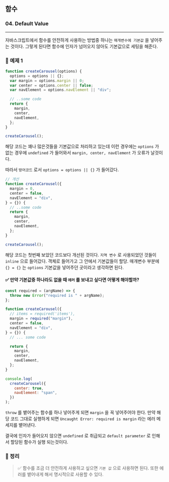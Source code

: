 ## 함수

### 04. Default Value

---

자바스크립트에서 함수를 안전하게 사용하는 방법중 하나는 `매개변수에 기본값` 을 넣어주는 것이다.
그렇게 된다면 함수에 인자가 넘어오지 않아도 기본값으로 세팅을 해준다.

### 📌 예제 1

```js
function createCarousel(options) {
  options = options || {};
  var margin = options.margin || 0;
  var center = options.center || false;
  var navElement = options.navElement || "div";

  // ..some code
  return {
    margin,
    center,
    navElement,
  };
}

createCarousel();
```

해당 코드는 꽤나 많은것들을 기본값으로 처리하고 있는데 이런 경우에는 `options` 가 없는 경우에 `undefined` 가 들어와서 `margin, center, navElement` 가 오류가 날것이다.

따라서 `방어코드` 로서 `options = options || {}` 가 들어갔다.

```js
// 개선
function createCarousel({
  margin = 0,
  center = false,
  navElement = "div",
} = {}) {
  // ..some code
  return {
    margin,
    center,
    navElement,
  };
}

createCarousel();
```

해당 코드는 첫번째 보았던 코드보다 개선된 것이다.
`지역 변수` 로 사용되었던 것들이 `inline` 으로 들어갔다. 객체로 들어가고 그 안에서 기본값들이 할당.
매개변수 부분에 `{} = {}` 는 `options` 기본값을 넣어주던 곳이라고 생각하면 된다.

#### ✅ 만약 기본값중 하나라도 없을 때 `에러` 를 보내고 싶다면 어떻게 해야할까?

```js
const required = (argName) => {
  throw new Error("required is " + argName);
};

function createCarousel({
  // items = required('items'),
  margin = required("margin"),
  center = false,
  navElement = "div",
} = {}) {
  // ... some code

  return {
    margin,
    center,
    navElement,
  };
}

console.log(
  createCarousel({
    center: true,
    navElement: "span",
  })
);
```

`throw` 를 뱉어주는 함수를 하나 넣어주게 되면 `margin` 을 꼭 넣어주어야 한다. 만약 해당 코드 그대로 실행하게 되면 `Uncaught Error: required is margin` 라는 에러 메세지를 뱉어낸다.

결국에 인자가 들어오지 않으면 `undefined` 로 취급되고 `default parameter` 로 인해서 할당된 함수가 실행 되는것이다.

### 📌 정리

> ✅ 함수를 조금 더 안전하게 사용하고 싶으면 `기본 값` 으로 사용하면 된다. 또한 에러를 뱉어내게 해서 명시적으로 사용할 수 있다.
